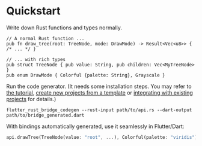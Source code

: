 # Quickstart

Write down Rust functions and types normally.

```rust,ignore
// A normal Rust function ...
pub fn draw_tree(root: TreeNode, mode: DrawMode) -> Result<Vec<u8>> { /* ... */ }

// ... with rich types
pub struct TreeNode { pub value: String, pub children: Vec<MyTreeNode> }
pub enum DrawMode { Colorful {palette: String}, Grayscale }
```

Run the code generator. (It needs some installation steps. You may refer to [the tutorial](tutorial_with_flutter.md), [create new projects from a template](template.md) or [integrating with existing projects](integrate.md) for details.)

```
flutter_rust_bridge_codegen --rust-input path/to/api.rs --dart-output path/to/bridge_generated.dart
```

With bindings automatically generated, use it seamlessly in Flutter/Dart:

```dart
api.drawTree(TreeNode(value: "root", ...), Colorful(palette: "viridis"));
```

